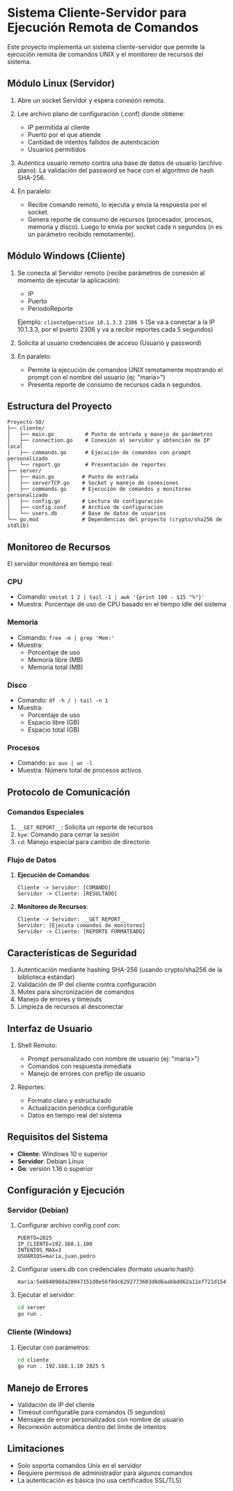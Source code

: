 # Sistema Cliente-Servidor para Ejecución Remota de Comandos

Este proyecto implementa un sistema cliente-servidor que permite la ejecución remota de comandos UNIX y el monitoreo de recursos del sistema.

## Módulo Linux (Servidor)

1. Abre un socket Servidor y espera conexión remota.
2. Lee archivo plano de configuración (.conf) donde obtiene:
   - IP permitida al cliente
   - Puerto por el que atiende
   - Cantidad de intentos fallidos de autenticación
   - Usuarios permitidos

3. Autentica usuario remoto contra una base de datos de usuario (archivo plano).
   La validación del password se hace con el algoritmo de hash SHA-256.

4. En paralelo:
   - Recibe comando remoto, lo ejecuta y envía la respuesta por el socket.
   - Genera reporte de consumo de recursos (procesador, procesos, memoria y disco).
     Luego lo envía por socket cada n segundos (n es un parámetro recibido remotamente).

## Módulo Windows (Cliente)

1. Se conecta al Servidor remoto (recibe parámetros de conexión al momento de ejecutar la aplicación):
   - IP
   - Puerto
   - PeriodoReporte

   Ejemplo: `clienteOperativo 10.1.3.3 2306 5`
   (Se va a conectar a la IP 10.1.3.3, por el puerto 2306 y va a recibir reportes cada 5 segundos)

2. Solicita al usuario credenciales de acceso (Usuario y password)

3. En paralelo:
   - Permite la ejecución de comandos UNIX remotamente mostrando el prompt con el nombre del usuario (ej: "maria>")
   - Presenta reporte de consumo de recursos cada n segundos.

## Estructura del Proyecto

```
Proyecto-SO/
├── cliente/
│   ├── main.go          # Punto de entrada y manejo de parámetros
│   ├── connection.go    # Conexión al servidor y obtención de IP local
│   ├── commands.go      # Ejecución de comandos con prompt personalizado
│   └── report.go        # Presentación de reportes
├── server/
│   ├── main.go         # Punto de entrada
│   ├── serverTCP.go    # Socket y manejo de conexiones
│   ├── commands.go     # Ejecución de comandos y monitoreo personalizado
│   ├── config.go       # Lectura de configuración
│   ├── config.conf     # Archivo de configuración
│   └── users.db        # Base de datos de usuarios
└── go.mod              # Dependencias del proyecto (crypto/sha256 de stdlib)
```

## Monitoreo de Recursos

El servidor monitorea en tiempo real:

### CPU
- Comando: `vmstat 1 2 | tail -1 | awk '{print 100 - $15 "%"}'`
- Muestra: Porcentaje de uso de CPU basado en el tiempo idle del sistema

### Memoria
- Comando: `free -m | grep 'Mem:'`
- Muestra:
  - Porcentaje de uso
  - Memoria libre (MB)
  - Memoria total (MB)

### Disco
- Comando: `df -h / | tail -n 1`
- Muestra:
  - Porcentaje de uso
  - Espacio libre (GB)
  - Espacio total (GB)

### Procesos
- Comando: `ps aux | wc -l`
- Muestra: Número total de procesos activos

## Protocolo de Comunicación

### Comandos Especiales
1. `__GET_REPORT__`: Solicita un reporte de recursos
2. `bye`: Comando para cerrar la sesión
3. `cd`: Manejo especial para cambio de directorio

### Flujo de Datos
1. **Ejecución de Comandos**:
   ```
   Cliente -> Servidor: [COMANDO]
   Servidor -> Cliente: [RESULTADO]
   ```

2. **Monitoreo de Recursos**:
   ```
   Cliente -> Servidor: __GET_REPORT__
   Servidor: [Ejecuta comandos de monitoreo]
   Servidor -> Cliente: [REPORTE FORMATEADO]
   ```

## Características de Seguridad
1. Autenticación mediante hashing SHA-256 (usando crypto/sha256 de la biblioteca estándar)
2. Validación de IP del cliente contra configuración
3. Mutex para sincronización de comandos
4. Manejo de errores y timeouts
5. Limpieza de recursos al desconectar

## Interfaz de Usuario
1. Shell Remoto:
   - Prompt personalizado con nombre de usuario (ej: "maria>")
   - Comandos con respuesta inmediata
   - Manejo de errores con prefijo de usuario

2. Reportes:
   - Formato claro y estructurado
   - Actualización periódica configurable
   - Datos en tiempo real del sistema

## Requisitos del Sistema
- **Cliente**: Windows 10 o superior
- **Servidor**: Debian Linux
- **Go**: versión 1.16 o superior

## Configuración y Ejecución

### Servidor (Debian)
1. Configurar archivo config.conf con:
   ```
   PUERTO=2025
   IP_CLIENTE=192.168.1.100
   INTENTOS_MAX=3
   USUARIOS=maria,juan,pedro
   ```

2. Configurar users.db con credenciales (formato usuario:hash):
   ```
   maria:5e884898da28047151d0e56f8dc6292773603d0d6aabbdd62a11ef721d1542d8
   ```

3. Ejecutar el servidor:
   ```bash
   cd server
   go run .
   ```

### Cliente (Windows)
1. Ejecutar con parámetros:
   ```bash
   cd cliente
   go run . 192.168.1.10 2025 5
   ```

## Manejo de Errores
- Validación de IP del cliente
- Timeout configurable para comandos (5 segundos)
- Mensajes de error personalizados con nombre de usuario
- Reconexión automática dentro del límite de intentos

## Limitaciones
- Solo soporta comandos Unix en el servidor
- Requiere permisos de administrador para algunos comandos
- La autenticación es básica (no usa certificados SSL/TLS)
